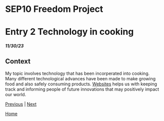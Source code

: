 # SEP10 Freedom Project
# Entry 2 Technology in cooking
##### 11/30/23

## Context
My topic involves technology that has been incorperated into cooking. Many different technological advances have been made to make growing food and also safely consuming products. [Websites](https://www.startus-insights.com/innovators-guide/top-10-food-technology-trends-innovations-in-2021/) helps us with keeping track and informing people of future innovations that may positively impact our world.

[Previous](entry01.md) | [Next](entry03.md)

[Home](../README.md)
